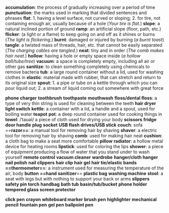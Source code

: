 **accumulation**: the process of gradually increasing over a period of time
**punctuation**: the marks used in marking that divided sentences and phrases
**flat**: 1. having a level surface, not curved or sloping; 2. for tire, not containing enough air, usually because of a hole (*Your tire is flat.*)
**slope**: a natural inclined portion of ground
**ramp**: an artificial slope (floor, path, etc.)
**flicker**: (a light or a flame) to keep going on and off as it shines or burns (*The light is flickering*.)
**burnt**: damaged or injured by burning (*a burnt toast*)
**tangle**: a twisted mass of threads, hair, etc. that cannot be easily separated (*The charging cables are tangled.*)
**neat**: tiny and in order (*The comb makes hair neat.*)
**hollow**: having a hole or empty space inside (*a hollow ball/tube/tree*)
**vacuum**: a space is completely empty, including all air or other gas
**sanitize**: to clean something completely using chemicals to remove bacteria
**tub**: a large round container without a lid, used for washing clothes in
**elastic**: material made with rubber, that can stretch and return to its original size
**spout**: 1. a pipe or tube on a kettle through which you can pour liquid out; 2. a stream of liquid coming out somewhere with great force

**phone charger**
**toothbrush**
**toothpaste**
**mouthwash**
**floss/dental floss**: a type of very thin string is used for cleaning between the teeth
**hair dryer**
**light switch**
**kettle**: a container with a lid, a handle and a spout, used for boiling water
**teapot**
**pot**: a deep round container used for cooking things in
**towel**: /ˈtaʊəl/ a piece of cloth used for drying your body
**scissors**
**fridge**
**door handle**
**plug**
**socket**
**USB flash drives/USB stick**
**couch**: sofa
==**razor==**: a manual tool for removing hair by shaving
**shaver**: a electric tool for removing hair by shaving
**comb**: used for making hair neat
**cushion**: a cloth bag to make a seat more comfortable
**pillow**
**radiator**: a hollow metal device for heating rooms
**lipstick**: used for coloring the lips
**shower**: a piece of equipment producing a flow of water that you stand under to wash yourself
**remote control**
**vacuum cleaner**
**wardrobe**
**hanger/cloth hanger**
**nail polish**
**nail clippers**
**hair clip**
**hair gel**
**hair tie/elastic bands**
**==thermometer==**: a instrument used for measuring the temperature of the air, body
**button**
**==hand sanitizer**==
**plastic bag**
**washing machine**
**stool**: a seat with legs but with nothing to support your back or arms
**slippers**
**safety pin**
**torch**
**handbag**
**bath tub**
**basin/tub/bucket**
**phone holder**
**tempered glass screen protector**

**click pen**
**crayon**
**whiteboard marker**
**brush pen**
**highlighter**
**mechanical pencil**
**fountain pen**
**gel pen**
**ballpoint pen**
